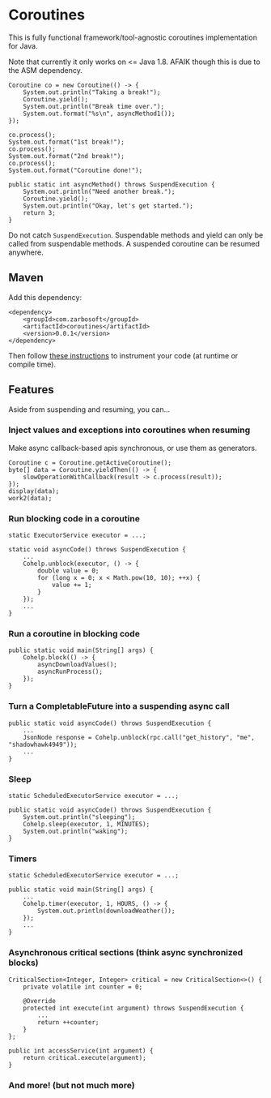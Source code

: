 # Coroutines

This is fully functional framework/tool-agnostic coroutines implementation for Java.

Note that currently it only works on <= Java 1.8. AFAIK though this is due to the ASM dependency.

```
Coroutine co = new Coroutine(() -> {
    System.out.println("Taking a break!");
    Coroutine.yield();
    System.out.println("Break time over.");
    System.out.format("%s\n", asyncMethod1());
});

co.process();
System.out.format("1st break!");
co.process();
System.out.format("2nd break!");
co.process();
System.out.format("Coroutine done!");

public static int asyncMethod() throws SuspendExecution {
    System.out.println("Need another break.");
    Coroutine.yield();
    System.out.println("Okay, let's get started.");
    return 3;
}
```

Do not catch `SuspendExecution`. Suspendable methods and yield can only be called from suspendable methods. A suspended
coroutine can be resumed anywhere.

## Maven

Add this dependency:

```
<dependency>
    <groupId>com.zarbosoft</groupId>
    <artifactId>coroutines</artifactId>
    <version>0.0.1</version>
</dependency>
```

Then follow [these instructions](https://github.com/rendaw/java-coroutines-core#usage) to instrument your code (at
runtime or compile time).

## Features

Aside from suspending and resuming, you can...

### Inject values and exceptions into coroutines when resuming

Make async callback-based apis synchronous, or use them as generators.

```
Coroutine c = Coroutine.getActiveCoroutine();
byte[] data = Coroutine.yieldThen(() -> {
    slowOperationWithCallback(result -> c.process(result));
});
display(data);
work2(data);
```

### Run blocking code in a coroutine

```
static ExecutorService executor = ...;

static void asyncCode() throws SuspendExecution {
    ...
    Cohelp.unblock(executor, () -> {
        double value = 0;
        for (long x = 0; x < Math.pow(10, 10); ++x) {
            value += 1;
        }
    });
    ...
}
```

### Run a coroutine in blocking code

```
public static void main(String[] args) {
    Cohelp.block(() -> {
        asyncDownloadValues();
        asyncRunProcess();
    });
}
```

### Turn a CompletableFuture into a suspending async call

```
public static void asyncCode() throws SuspendExecution {
    ...
    JsonNode response = Cohelp.unblock(rpc.call("get_history", "me", "shadowhawk4949"));
    ...
}
```

### Sleep

```
static ScheduledExecutorService executor = ...;

public static void asyncCode() throws SuspendExecution {
    System.out.println("sleeping");
    Cohelp.sleep(executor, 1, MINUTES);
    System.out.println("waking");
}
```

### Timers

```
static ScheduledExecutorService executor = ...;

public static void main(String[] args) {
    ...
    Cohelp.timer(executor, 1, HOURS, () -> {
        System.out.println(downloadWeather());
    });
    ...
}
```

### Asynchronous critical sections (think async synchronized blocks)

```
CriticalSection<Integer, Integer> critical = new CriticalSection<>() {
    private volatile int counter = 0;

    @Override
    protected int execute(int argument) throws SuspendExecution {
        ...
        return ++counter;
    }
};

public int accessService(int argument) {
    return critical.execute(argument);
}
```

### And more! (but not much more)
